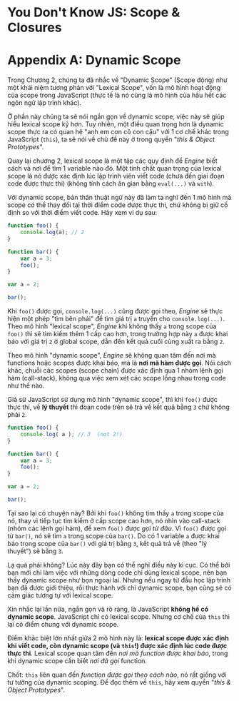 # You Don't Know JS: Scope & Closures
# Appendix A: Dynamic Scope

Trong Chương 2, chúng ta đã nhắc về "Dynamic Scope" (Scope động) như một khái niệm tương phản với "Lexical Scope", vốn là mô hình hoạt động của scope trong JavaScript (thực tế là nó cũng là mô hình của hầu hết các ngôn ngữ lập trình khác).

Ở phần này chúng ta sẽ nói ngắn gọn về dynamic scope, việc này sẽ giúp hiểu lexical scope kỹ hơn. Tuy nhiên, một điều quan trọng hơn là dynamic scope thực ra có quan hệ "anh em con cô con cậu" với 1 cơ chế khác trong JavaScript (`this`), ta sẽ nói về chủ đề này ở trong quyển "*this & Object Prototypes*".

Quay lại chương 2, lexical scope là một tập các quy định để *Engine* biết cách và nơi để tìm 1 variable nào đó. Một tính chất quan trọng của lexical scope là nó được xác định lúc lập trình viên viết code (chưa đến giai đoạn code được thực thi) (không tính cách ăn gian bằng `eval(...)` và `with`). 

Với dynamic scope, bản thân thuật ngữ này đã làm ta nghĩ đến 1 mô hình mà scope có thể thay đổi tại thời điểm code được thực thi, chứ không bị giữ cố định so với thời điểm viết code. Hãy xem ví dụ sau:

```js
function foo() {
	console.log(a); // 2
}

function bar() {
	var a = 3;
	foo();
}

var a = 2;

bar();
```

Khi `foo()` được gọi, `console.log(...)` cũng được gọi theo, *Engine* sẽ thực hiện một phép "tìm bên phải" để tìm giá trị `a` truyền cho `console.log(...)`. Theo mô hình "lexical scope", *Engine* khi không thấy `a` trong scope của `foo()` thì sẽ tìm kiếm thêm 1 cấp cao hơn, trong trường hợp này `a` được khai báo với giá trị `2` ở global scope, dẫn đến kết quả cuối cùng xuất ra bằng `2`.

Theo mô hình "dynamic scope", *Engine* sẽ không quan tâm đến nơi mà functions hoặc scopes được khai báo, mà là **nơi mà hàm được gọi**. Nói cách khác, chuỗi các scopes (scope chain) được xác định qua 1 nhóm lệnh gọi hàm (call-stack), không qua việc xem xét các scope lồng nhau trong code như thế nào. 

Giả sử JavaScript sử dụng mô hình "dynamic scope", thì khi `foo()` được thực thi, về **lý thuyết** thì đoạn code trên sẽ trả về kết quả bằng `3` chứ không phải `2`. 

```js
function foo() {
	console.log( a ); // 3  (not 2!)
}

function bar() {
	var a = 3;
	foo();
}

var a = 2;

bar();
```

Tại sao lại có chuyện này? Bởi khi `foo()` không tìm thấy `a` trong scope của nó, thay vì tiếp tục tìm kiếm ở cấp scope cao hơn, nó nhìn vào call-stack (nhóm các lệnh gọi hàm), để xem `foo()` được *gọi từ đâu*. Vì `foo()` được gọi từ `bar()`, nó sẽ tìm `a` trong scope của `bar()`. Do có 1 variable `a` được khai báo trong scope của `bar()` với giá trị bằng `3`, kết quả trả về (theo "lý thuyết") sẽ bằng `3`.

Lạ quá phải không? Lúc này đây bạn có thể nghĩ điều này kì cục. Có thể bởi bạn mới chỉ làm việc với những dòng code chỉ dùng lexical scope, nên bạn thấy dynamic scope như bọn ngoại lai. Nhưng nếu ngay từ đầu học lập trình bạn đã được giới thiệu, rồi thực hành với chỉ dynamic scope, bạn cũng sẽ có cảm giác tương tự với lexical scope. 

Xin nhắc lại lần nữa, ngắn gọn và rõ ràng, là JavaScript **không hề có dynamic scope**. JavaScript chỉ có lexical scope. Nhưng cơ chế của `this` thì lại có điểm chung với dynamic scope.

Điểm khác biệt lớn nhất giữa 2 mô hình này là: **lexical scope được xác định khi viết code, còn dynamic scope (và `this`!) được xác định lúc code được thực thi**. Lexical scope quan tâm đến *nơi mà function được khai báo*, trong khi  dynamic scope cần biết *nơi đã gọi* function.

Chốt: `this` liên quan đến *function được gọi theo cách nào*, nó rất giống với tư tưởng của dynamic scoping. Để đọc thêm về `this`, hãy xem quyển "*this & Object Prototypes*".
